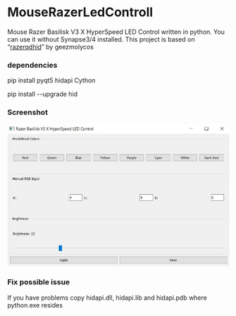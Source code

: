 # MouseRazerLedControll
Mouse Razer Basilisk V3 X HyperSpeed LED Control written in python. You can use it without Synapse3/4 installed.
This project is based on “[razerqdhid](https://github.com/geezmolycos/razerqdhid)” by geezmolycos

### dependencies
pip install pyqt5 hidapi Cython

pip install --upgrade hid

### Screenshot
![alt text](https://github.com/MoonDragon-MD/MouseRazerLedControll/blob/main/Screenshot.jpg?raw=true)

### Fix possible issue
If you have problems copy hidapi.dll, hidapi.lib and hidapi.pdb where python.exe resides

